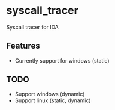 # syscall_tracer

Syscall tracer for IDA

## Features
- Currently support for windows (static)

## TODO
- Support windows (dynamic)
- Support linux (static, dynamic)